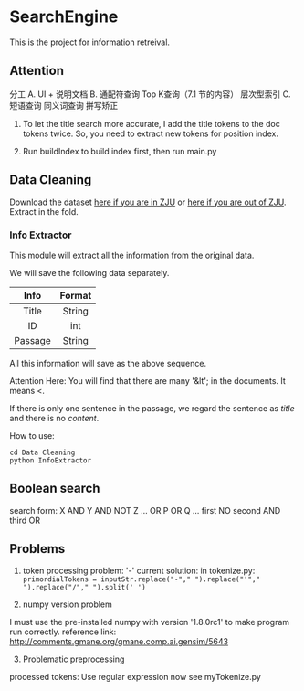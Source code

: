 # SearchEngine
This is the project for information retreival.

## Attention
分工
A. UI + 说明文档
B. 通配符查询
   Top K查询（7.1 节的内容）
   层次型索引
C. 短语查询
   同义词查询
   拼写矫正

1. To let the title search more accurate, I add the title tokens to the doc tokens twice.
So, you need to extract new tokens for position index.

2. Run buildIndex to build index first, then run main.py

## Data Cleaning

Download the dataset [here if you are in ZJU](http://10.76.3.76/Reuters.rar) or [here if you are out of ZJU](http://o6y0thkyx.bkt.clouddn.com/Reuters.rar).
Extract in the fold.

### Info Extractor
This module will extract all the information from the original data.

We will save the following data separately.

|Info|Format|
|:--:|:----:|
|Title|String|
|ID | int |
|Passage|String|


All this information will save as the above sequence.


Attention Here: You will find that there are many '&lt'; in the documents. It means <.

If there is only one sentence in the passage, we regard the sentence as *title* and there is no *content*.

How to use:
```
cd Data Cleaning
python InfoExtractor
```

## Boolean search
search form:
X AND Y AND NOT Z ... OR P OR Q ...
first NO
second AND
third OR

## Problems
1. token processing problem: '-'
current solution: 
in tokenize.py:
`primordialTokens = inputStr.replace("-"," ").replace("'"," ").replace("/"," ").split(' ')`

2. numpy version problem

I must use the pre-installed numpy with version '1.8.0rc1' to make program run correctly.
reference link: http://comments.gmane.org/gmane.comp.ai.gensim/5643

3. Problematic preprocessing

processed tokens:
Use regular expression now
see myTokenize.py
